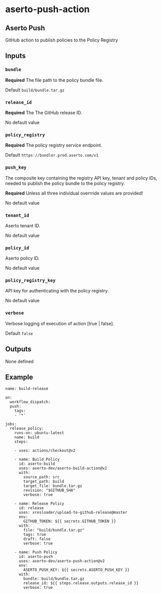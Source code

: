 # aserto-push-action

## Aserto Push 

GitHub action to publish policies to the Policy Registry

## Inputs

### `bundle`

**Required** The file path to the policy bundle file. 

Default `build/bundle.tar.gz`

### `release_id`

**Required** The The GitHub release ID. 

No default value

### `policy_registry`

**Required** The policy registry service endpoint. 

Default `https://bundler.prod.aserto.com/v1`

### `push_key`

The composite key containing the registry API key, tenant and policy IDs, needed to publish the policy bundle to the policy registry.

**Required** Unless all three individual overrride values are provided!

No default value

### `tenant_id`

Aserto tenant ID.

No default value

### `policy_id`

Aserto policy ID.

No default value

### `policy_registry_key`

API key for authenticating with the policy registry.

No default value

### `verbose`

Verbose logging of execution of action [true | false]. 

Default `false`

## Outputs

None defined


## Example

```
name: build-release

on:
  workflow_dispatch:
  push:
    tags:
    - '*'

jobs:
  release_policy:
    runs-on: ubuntu-latest
    name: build
    steps:
    
    - uses: actions/checkout@v2

    - name: Build Policy 
      id: aserto-build
      uses: aserto-dev/aserto-build-action@v2
      with:
        source_path: src
        target_path: build
        target_file: bundle.tar.gz
        revision: "$GITHUB_SHA"
        verbose: true

    - name: Release Policy
      id: release
      uses: xresloader/upload-to-github-release@master
      env:
        GITHUB_TOKEN: ${{ secrets.GITHUB_TOKEN }}
      with:
        file: "build/bundle.tar.gz"
        tags: true
        draft: false
        verbose: true

    - name: Push Policy 
      id: aserto-push
      uses: aserto-dev/aserto-push-action@v2
      env:
        ASERTO_PUSH_KEY: ${{ secrets.ASERTO_PUSH_KEY }}
      with:
        bundle: build/bundle.tar.gz
        release_id: ${{ steps.release.outputs.release_id }}
        verbose: true

```